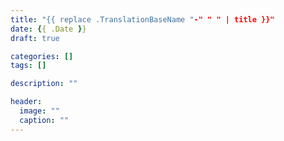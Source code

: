```yaml
---
title: "{{ replace .TranslationBaseName "-" " " | title }}"
date: {{ .Date }}
draft: true

categories: []
tags: []

description: ""

header:
  image: ""
  caption: ""
---
```

